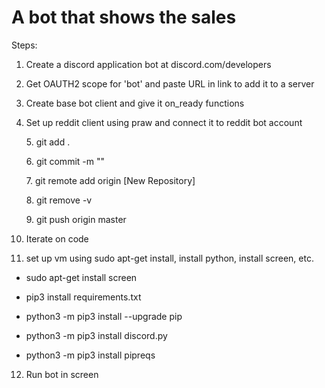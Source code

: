 # A bot that shows the sales 

Steps:

1. Create a discord application bot at discord.com/developers

2. Get OAUTH2 scope for 'bot' and paste URL in link to add it to a server

3. Create base bot client and give it on_ready functions 

4. Set up reddit client using praw and connect it to reddit bot account

<ul>5. git add .</ul>
<ul>6. git commit -m ""</ul>
<ul>7. git remote add origin [New Repository]</ul>
<ul>8. git remove -v</ul>
<ul>9. git push origin master</ul>

10. Iterate on code 

11. set up vm using sudo apt-get install, install python, install screen, etc.

- sudo apt-get install screen

- pip3 install requirements.txt

- python3 -m pip3 install --upgrade pip
- python3 -m pip3 install discord.py
- python3 -m pip3 install pipreqs

12. Run bot in screen
